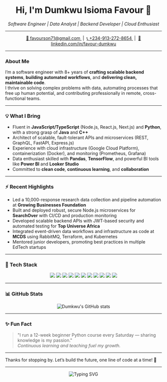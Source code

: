 <h1 align="center">Hi, I'm Dumkwu Isioma Favour 👋</h1>
<p align="center">
  <em>Software Engineer | Data Analyst | Backend Developer | Cloud Enthusiast</em>
</p>

---

<p align="center">
  <a href="mailto:favourson71@gmail.com" title="Email">
    📧 favourson71@gmail.com
  </a> &nbsp;|&nbsp;
  <a href="tel:+2349132728654" title="Phone">
    📞 +234-913-272-8654
  </a> &nbsp;|&nbsp;
  <a href="https://linkedin.com/in/favour-dumkwu" target="_blank" rel="noopener noreferrer" title="LinkedIn">
    🔗 linkedin.com/in/favour-dumkwu
  </a>
</p>

---

### About Me

I’m a software engineer with 8+ years of **crafting scalable backend systems**, **building automated workflows**, and **delivering clean, maintainable code**.  
I thrive on solving complex problems with data, automating processes that free up human potential, and contributing professionally in remote, cross-functional teams.  

---

### 💡 What I Bring

- Fluent in **JavaScript/TypeScript** (Node.js, React.js, Next.js) and **Python**, with a strong grasp of **Java** and **C++**  
- Architect of scalable, fault-tolerant APIs and microservices (REST, GraphQL, FastAPI, Express.js)  
- Experience with cloud infrastructure (Google Cloud Platform), containerization (Docker), and monitoring (Prometheus, Grafana)  
- Data enthusiast skilled with **Pandas**, **TensorFlow**, and powerful BI tools like **Power BI** and **Looker Studio**  
- Committed to **clean code**, **continuous learning**, and **collaboration**  

---

### ⚡ Recent Highlights

- Led a 10,000-response research data collection and pipeline automation at **Growing Businesses Foundation**  
- Built and deployed robust, secure Node.js microservices for **SearchOver** with CI/CD and production monitoring  
- Developed scalable backend APIs with JWT-based security and automated testing for **Top Universe Africa**  
- Integrated event-driven data workflows and infrastructure as code at **MCDS** using RabbitMQ, Terraform, and Kubernetes  
- Mentored junior developers, promoting best practices in multiple EdTech startups  

---

### 🚀 Tech Stack

<p align="center">
  <img src="https://img.shields.io/badge/JavaScript-F7DF1E?style=for-the-badge&logo=javascript&logoColor=black" />
  <img src="https://img.shields.io/badge/TypeScript-3178C6?style=for-the-badge&logo=typescript&logoColor=white" />
  <img src="https://img.shields.io/badge/Node.js-339933?style=for-the-badge&logo=nodedotjs&logoColor=white" />
  <img src="https://img.shields.io/badge/Next.js-000000?style=for-the-badge&logo=nextdotjs&logoColor=white" />
  <img src="https://img.shields.io/badge/Python-3776AB?style=for-the-badge&logo=python&logoColor=white" />
  <img src="https://img.shields.io/badge/PostgreSQL-316192?style=for-the-badge&logo=postgresql&logoColor=white" />
  <img src="https://img.shields.io/badge/MongoDB-47A248?style=for-the-badge&logo=mongodb&logoColor=white" />
  <img src="https://img.shields.io/badge/Docker-2496ED?style=for-the-badge&logo=docker&logoColor=white" />
  <img src="https://img.shields.io/badge/Google_Cloud-4285F4?style=for-the-badge&logo=googlecloud&logoColor=white" />
  <img src="https://img.shields.io/badge/Prometheus-E6522C?style=for-the-badge&logo=prometheus&logoColor=white" />
  <img src="https://img.shields.io/badge/Grafana-F46800?style=for-the-badge&logo=grafana&logoColor=white" />
</p>

---

### 📊 GitHub Stats

<p align="center">
  <img src="https://github-readme-stats.vercel.app/api?username=dumkwu&show_icons=true&theme=tokyonight" alt="Dumkwu's GitHub stats" />
</p>

---

### ✨ Fun Fact

> "I run a 12-week beginner Python course every Saturday — sharing knowledge is my passion."  
> *Continuous learning and teaching fuel my growth.*

---

Thanks for stopping by. Let’s build the future, one line of code at a time! 🚀

---

<!-- You can add animated SVGs or gifs below, but GitHub README supports only limited animation -->

<p align="center">
  <img src="https://readme-typing-svg.herokuapp.com?font=Fira+Code&size=22&pause=1000&color=00FFAB&width=440&lines=Welcome+to+my+GitHub+profile!;Let's+build+great+software+together." alt="Typing SVG" />
</p>
